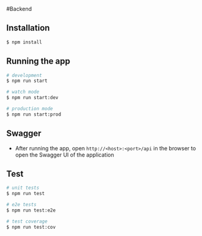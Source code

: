 #Backend

## Installation

```bash
$ npm install
```

## Running the app

```bash
# development
$ npm run start

# watch mode
$ npm run start:dev

# production mode
$ npm run start:prod
```

## Swagger

- After running the app, open `http://<host>:<port>/api` in the browser to open the Swagger UI of the application

## Test

```bash
# unit tests
$ npm run test

# e2e tests
$ npm run test:e2e

# test coverage
$ npm run test:cov
```

